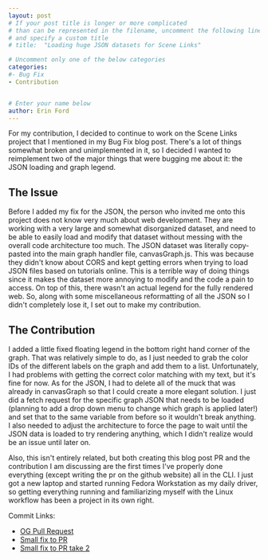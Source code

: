 ```yaml
---
layout: post
# If your post title is longer or more complicated
# than can be represented in the filename, uncomment the following line
# and specify a custom title
# title:  "Loading huge JSON datasets for Scene Links"

# Uncomment only one of the below categories
categories: 
#- Bug Fix
- Contribution


# Enter your name below
author: Erin Ford
---
```


For my contribution, I decided to continue to work on the Scene Links project that I mentioned in my Bug Fix blog post. There's a lot of things somewhat broken and unimplemented in it, so I decided I wanted to reimplement two of the major things that were bugging me about it: the JSON loading and graph legend.


## The Issue
Before I added my fix for the JSON, the person who invited me onto this project does not know very much about web development. They are working with a very large and somewhat disorganized dataset, and need to be able to easily load and modify that dataset without messing with the overall code architecture too much. The JSON dataset was literally copy-pasted into the main graph handler file, canvasGraph.js. This was because they didn't know about CORS and kept getting errors when trying to load JSON files based on tutorials online. This is a terrible way of doing things since it makes the dataset more annoying to modify and the code a pain to access. On top of this, there wasn't an actual legend for the fully rendered web. So, along with some miscellaneous reformatting of all the JSON so I didn't completely lose it, I set out to make my contribution.

## The Contribution
I added a little fixed floating legend in the bottom right hand corner of the graph. That was relatively simple to do, as I just needed to grab the color IDs of the different labels on the graph and add them to a list. Unfortunately, I had problems with getting the correct color matching with my text, but it's fine for now. As for the JSON, I had to delete all of the muck that was already in canvasGraph so that I could create a more elegant solution. I just did a fetch request for the specific graph JSON that needs to be loaded (planning to add a drop down menu to change which graph is applied later!) and set that to the same variable from before so it wouldn't break anything. I also needed to adjust the architecture to force the page to wait until the JSON data is loaded to try rendering anything, which I didn't realize would be an issue until later on. 


Also, this isn't entirely related, but both creating this blog post PR and the contribution I am discussing are the first times I've properly done everything (except writing the pr on the github website) all in the CLI. I just got a new laptop and started running Fedora Workstation as my daily driver, so getting everything running and familiarizing myself with the Linux workflow has been a project in its own right.

Commit Links:

- [OG Pull Request](https://github.com/Scene-Links/Scene-Links/pull/4)
- [Small fix to PR](https://github.com/Scene-Links/Scene-Links/pull/6)
- [Small fix to PR take 2](https://github.com/Scene-Links/Scene-Links/pull/7)